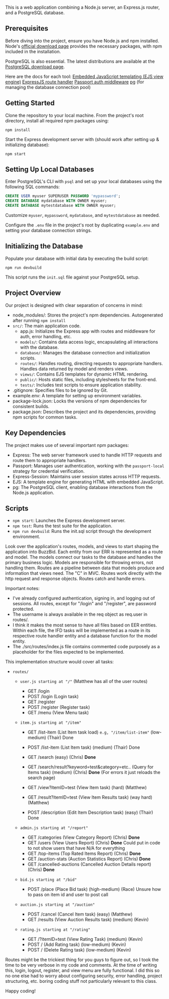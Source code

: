 This is a web application combining a Node.js server, an Express.js router, and a PostgreSQL database.

## Prerequisites

Before diving into the project, ensure you have Node.js and npm installed. Node's [official download page](https://nodejs.org/en/download) provides the necessary packages, with npm included in the installation.

PostgreSQL is also essential. The latest distributions are available at the [PostgreSQL download page](https://www.postgresql.org/download/).

Here are the docs for each tool:
[Embedded JavaScript templating (EJS view engine)](https://ejs.co/#docs)
[ExpressJS route handler](https://expressjs.com/)
[Passport auth middleware](https://www.passportjs.org/docs/)
[pg](https://node-postgres.com/) (for managing the database connection pool)

## Getting Started

Clone the repository to your local machine. From the project's root directory, install all required npm packages using:

`npm install`

Start the Express development server with (should work after setting up & initializing database):

`npm start`

## Setting Up Local Databases

Enter PostgreSQL's CLI with `psql` and set up your local databases using the following SQL commands:

```sql
CREATE USER myuser SUPERUSER PASSWORD 'mypassword';
CREATE DATABASE mydatabase WITH OWNER myuser;
CREATE DATABASE mytestdatabase WITH OWNER myuser;
```

Customize `myuser`, `mypassword`, `mydatabase`, and `mytestdatabase` as needed.

Configure the `.env` file in the project's root by duplicating `example.env` and setting your database connection strings.

## Initializing the Database

Populate your database with initial data by executing the build script:

`npm run devbuild`

This script runs the `init.sql` file against your PostgreSQL setup.

## Project Overview

Our project is designed with clear separation of concerns in mind:

- node_modules/: Stores the project's npm dependencies. Autogenerated after running `npm install`
- `src/`: The main application code.
  - app.js: Initializes the Express app with routes and middleware for auth, error handling, etc.
  - `models/`: Contains data access logic, encapsulating all interactions with the database.
  - `database/`: Manages the database connection and initialization scripts.
  - `routes/`: Handles routing, directing requests to appropriate handlers. Handles data returned by model and renders views.
  - `views/`: Contains EJS templates for dynamic HTML rendering.
  - `public/`: Hosts static files, including stylesheets for the front-end.
  - `tests/`: Includes test scripts to ensure application stability.
- .gitignore: Specifies files to be ignored by Git.
- example.env: A template for setting up environment variables.
- package-lock.json: Locks the versions of npm dependencies for consistent builds.
- package.json: Describes the project and its dependencies, providing npm scripts for common tasks.

## Key Dependencies

The project makes use of several important npm packages:

- Express: The web server framework used to handle HTTP requests and route them to appropriate handlers.
- Passport: Manages user authentication, working with the `passport-local` strategy for credential verification.
- Express-Session: Maintains user session states across HTTP requests.
- EJS: A template engine for generating HTML with embedded JavaScript.
- pg: The PostgreSQL client, enabling database interactions from the Node.js application.

## Scripts

- `npm start`: Launches the Express development server.
- `npm test`: Runs the test suite for the application.
- `npm run devbuild`: Runs the init.sql script through the development environment.

Look over the application's routes, models, and views to start shaping the application into BuzzBid. Each entity from our ERR is represented as a route and model. The models connect our tasks to the database and handles the primary business logic. Models are responsible for throwing errors, not handling them. Routes are a pipeline between data that models produce and information that views need. The "C" in MVC. Routes work directly with the http request and response objects. Routes catch and handle errors.

Important notes:

- I've already configured authentication, signing in, and logging out of sessions. All routes, except for "/login" and "/register", are password protected.
- The username is always available in the req object as req.user in routes/.
- I think it makes the most sense to have all files based on EER entities. Within each file, the IFD tasks will be implemented as a route in its respective route handler entity and a database function for the model entity.
- The ./src/routes/index.js file contains commented code purposely as a placeholder for the files expected to be implemented.

This implementation structure would cover all tasks:

- `routes/`

  - `user.js starting at "/"` (Matthew has all of the user routes)

    - GET /login
    - POST /login (Login task)
    - GET /register
    - POST /register (Register task)
    - GET /menu (View Menu task)

  - `item.js starting at "/item"`

    - GET /list-item (List Item task load) `e.g, "/item/list-item"` (low-medium) (Thair) Done
    - POST /list-item (List Item task) (medium) (Thair) Done

    - GET /search (easy) (Chris) **Done**
    - GET /search/result?keyword=test&category=etc.. (Query for Items task) (medium) (Chris) **Done** (For errors it just reloads the search page)

    - GET /view?itemID=test (View Item task) (hard) (Matthew)
    - GET /result?itemID=test (View Item Results task) (way hard) (Matthew)

    - POST /description (Edit Item Description task) (easy) (Thair) Done

  - `admin.js starting at "/report"`

    - GET /categories (View Category Report) (Chris) **Done**
    - GET /users (View Users Report) (Chris) **Done** Could put in code to not show users that have N/A for everything
    - GET /top-items (Top Rated Items Report) (Chris) **Done**
    - GET /auction-stats (Auction Statistics Report) (Chris) **Done**
    - GET /cancelled-auctions (Cancelled Auction Details report) (Chris) **Done**

  - `bid.js starting at "/bid"`

    - POST /place (Place Bid task) (high-medium) (Race) Unsure how to pass on item id and user to post call

  - `auction.js starting at "/auction"`

    - POST /cancel (Cancel Item task) (easy) (Matthew)
    - GET /results (View Auction Results task) (medium) (Kevin)

  - `rating.js starting at "/rating"`
    - GET /?itemID=test (View Rating Task) (medium) (Kevin)
    - POST / (Add Rating task) (low-medium) (Kevin)
    - POST / (Delete Rating task) (low-medium) (Kevin)

Routes might be the trickiest thing for you guys to figure out, so I took the time to be very verbose in my code and comments. At the time of writing this, login, logout, register, and view menu are fully functional. I did this so no one else had to worry about configuring security, error handling, project structuring, etc. boring coding stuff not particularly relevant to this class.

Happy coding!
